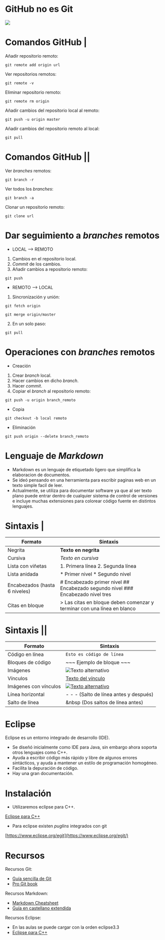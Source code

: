 # GitHub no es Git
![](https://solanch96.files.wordpress.com/2017/06/github.gif?w=500&h=236&crop=1)

# Comandos GitHub |
Añadir repositorio remoto:

`git remote add origin url`

Ver repositorios remotos:

`git remote -v`

Eliminar repositorio remoto:

`git remote rm origin`

Añadir cambios del repositorio local al remoto:

`git push -u origin master`

Añadir cambios del repositorio remoto al local:

`git pull`

# Comandos GitHub ||
Ver *branches* remotos:

`git branch -r`

Ver todos los *branches*:

`git branch -a`

Clonar un repositorio remoto:

`git clone url`

# Dar seguimiento a *branches* remotos
* LOCAL --> REMOTO
1. Cambios en el repositorio local.
2. *Commit* de los cambios.
3. Añadir cambios a repositorio remoto:

`git push`

* REMOTO --> LOCAL
1. Sincronización y unión:

`git fetch origin`

`git merge origin/master`

2. En un solo paso:

`git pull`

# Operaciones con *branches* remotos
* Creación

1. Crear *branch* local.
2. Hacer cambios en dicho *branch*.
3. Hacer *commit*.
4. Copiar el *branch* al repositorio remoto:

`git push -u origin branch_remoto`

* Copia

`git checkout -b local remoto`

* Eliminación

`git push origin --delete branch_remoto`

# Lenguaje de *Markdown*
* Markdown es un lenguaje de etiquetado ligero que simplifica la elaboracion de documentos.
* Se ideó pensando en una herramienta para escribir paginas web en un texto simple facil de leer.
* Actualmente, se utiliza para documentar software ya que al ser texto plano puede entrar dentro de cualquier sistema de control de versiones e incluye muchas extensiones para colorear código fuente en distintos lenguajes.

# Sintaxis |

|Formato  |Sintaxis  |
|----------|----------|
|Negrita|**Texto en negrita**|
|Cursiva|*Texto en cursiva*|
|Lista con viñetas|1. Primera línea 2. Segunda línea|
|Lista anidada|	* Primer nivel * Segundo nivel|
|Encabezados (hasta 6 niveles)|# Encabezado primer nivel ## Encabezado segundo nivel ### Encabezado nivel tres|
|Citas en bloque|> Las citas en bloque deben comenzar y terminar con una línea en blanco|

# Sintaxis ||

|Formato  |Sintaxis  |
|----------|----------|
|Código en línea|`Esto es código de línea`|
|Bloques de código|~~~ Ejemplo de bloque ~~~|
|Imágenes|![Texto alternativo](url/imagen.png)|
|Vínculos|[Texto del vínculo](url)|
|Imágenes con vínculos|[![Texto alternativo](imagen)](url)|
|Línea horizontal|- - - (Salto de línea antes y después)|
|Salto de línea|&nbsp (Dos saltos de línea antes)|

# Eclipse

Eclipse es un entorno integrado de desarrollo (IDE).
* Se diseñó inicialmente como IDE para Java, sin embargo ahora soporta otros lenguajes como C++.
* Ayuda a escribir código más rápido y libre de algunos errores sintácticos, y ayuda a mantener un estilo de programación homogéneo.
* Facilita la depuración de código.
* Hay una gran documentación.

# Instalación
* Utilizaremos eclipse para C++.

[Eclipse para C++](https://www.eclipse.org/downloads/packages/release/photon/r/eclipse-ide-cc-developers)

* Para eclipse existen *puglins* integrados con git

[https://www.eclipse.org/egit](https://www.eclipse.org/egit/)

 # Recursos
Recursos Git:
* [Guía sencilla de Git](http://rogerdudler.github.io/git-guide/index.es.html)
* [Pro Git book](https://git-scm.com/book/en/v2)

Recursos Markdown:
* [Markdown Cheatsheet](https://github.com/adam-p/markdown-here/wiki/Markdown-Cheatsheet)
* [Guía en castellano extendida](https://joedicastro.com/pages/markdown.html)

Recursos Eclipse:
* En las aulas se puede cargar con la orden eclipse3.3
* [Eclipse para C++](https://www.eclipse.org/downloads/packages/release/photon/r/eclipse-ide-cc-developers)
